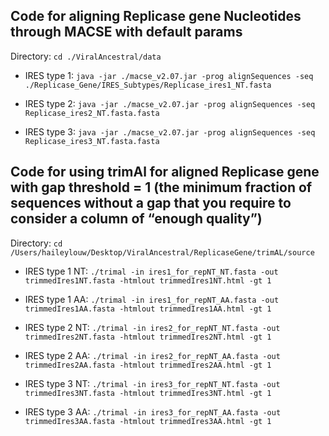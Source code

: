 ## Code for aligning Replicase gene Nucleotides through MACSE with default params
Directory: `cd ./ViralAncestral/data`

- IRES type 1: `java -jar ./macse_v2.07.jar -prog alignSequences -seq ./Replicase_Gene/IRES_Subtypes/Replicase_ires1_NT.fasta`

- IRES type 2: `java -jar ./macse_v2.07.jar -prog alignSequences -seq Replicase_ires2_NT.fasta.fasta`

- IRES type 3: `java -jar ./macse_v2.07.jar -prog alignSequences -seq Replicase_ires3_NT.fasta.fasta`

## Code for using trimAl for aligned Replicase gene with gap threshold = 1 (the minimum fraction of sequences without a gap that you require to consider a column of “enough quality”)
Directory: `cd /Users/haileylouw/Desktop/ViralAncestral/ReplicaseGene/trimAL/source`

- IRES type 1 NT: `./trimal -in ires1_for_repNT_NT.fasta -out trimmedIres1NT.fasta -htmlout trimmedIres1NT.html -gt 1`

- IRES type 1 AA: `./trimal -in ires1_for_repNT_AA.fasta -out trimmedIres1AA.fasta -htmlout trimmedIres1AA.html -gt 1`

- IRES type 2 NT: `./trimal -in ires2_for_repNT_NT.fasta -out trimmedIres2NT.fasta -htmlout trimmedIres2NT.html -gt 1`

- IRES type 2 AA: `./trimal -in ires2_for_repNT_AA.fasta -out trimmedIres2AA.fasta -htmlout trimmedIres2AA.html -gt 1`

- IRES type 3 NT: `./trimal -in ires3_for_repNT_NT.fasta -out trimmedIres3NT.fasta -htmlout trimmedIres3NT.html -gt 1`

- IRES type 3 AA: `./trimal -in ires3_for_repNT_AA.fasta -out trimmedIres3AA.fasta -htmlout trimmedIres3AA.html -gt 1`